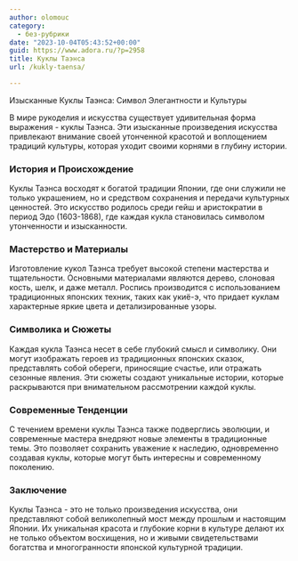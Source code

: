 ```yaml
---
author: olomouc
category:
  - без-рубрики
date: "2023-10-04T05:43:52+00:00"
guid: https://www.adora.ru/?p=2958
title: Куклы Таэнса
url: /kukly-taensa/

---
```

Изысканные Куклы Таэнса: Символ Элегантности и Культуры

В мире рукоделия и искусства существует удивительная форма выражения \- куклы Таэнса. Эти изысканные произведения искусства привлекают внимание своей утонченной красотой и воплощением традиций культуры, которая уходит своими корнями в глубину истории.

### История и Происхождение

Куклы Таэнса восходят к богатой традиции Японии, где они служили не только украшением, но и средством сохранения и передачи культурных ценностей. Это искусство родилось среди гейш и аристократии в период Эдо (1603-1868), где каждая кукла становилась символом утонченности и изысканности.

### Мастерство и Материалы

Изготовление кукол Таэнса требует высокой степени мастерства и тщательности. Основными материалами являются дерево, слоновая кость, шелк, и даже металл. Роспись производится с использованием традиционных японских техник, таких как укиё-э, что придает куклам характерные яркие цвета и детализированные узоры.

### Символика и Сюжеты

Каждая кукла Таэнса несет в себе глубокий смысл и символику. Они могут изображать героев из традиционных японских сказок, представлять собой обереги, приносящие счастье, или отражать сезонные явления. Эти сюжеты создают уникальные истории, которые раскрываются при внимательном рассмотрении каждой куклы.

### Современные Тенденции

С течением времени куклы Таэнса также подверглись эволюции, и современные мастера внедряют новые элементы в традиционные темы. Это позволяет сохранить уважение к наследию, одновременно создавая куклы, которые могут быть интересны и современному поколению.

### Заключение

Куклы Таэнса \- это не только произведения искусства, они представляют собой великолепный мост между прошлым и настоящим Японии. Их уникальная красота и глубокие корни в культуре делают их не только объектом восхищения, но и живыми свидетельствами богатства и многогранности японской культурной традиции.
